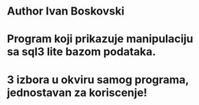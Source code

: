 # Author Ivan Boskovski

# Program koji prikazuje manipulaciju sa sql3 lite bazom podataka.
# 3 izbora u okviru samog programa, jednostavan za koriscenje! 
